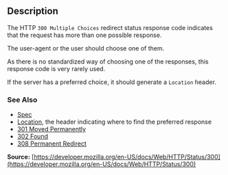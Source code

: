 ## Description

The HTTP `300 Multiple Choices` redirect status response code indicates that the request has more than one possible response.

The user-agent or the user should choose one of them.

As there is no standardized way of choosing one of the responses, this response code is very rarely used.

If the server has a preferred choice, it should generate a `Location` header.

### See Also

- [Spec](https://httpwg.org/specs/rfc9110.html#status.300)
- [Location](/en-US/docs/Web/HTTP/Headers/Location), the header indicating where to find the preferred response
- [301 Moved Permanently](https://http.cat/status/301)
- [302 Found](https://http.cat/status/302)
- [308 Permanent Redirect](https://http.cat/status/308)

**Source:** [https://developer.mozilla.org/en-US/docs/Web/HTTP/Status/300](https://developer.mozilla.org/en-US/docs/Web/HTTP/Status/300)

